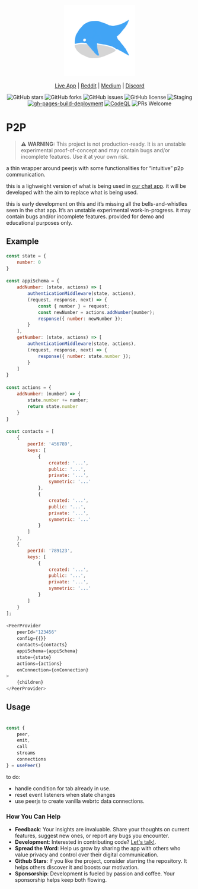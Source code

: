 

<p align="center">
  <img src="public/logo192.png" alt="App Logo" />
</p>

<div align="center">
  
[Live App](https://p2p.positive-intentions.com) | [Reddit](https://www.reddit.com/r/positive_intentions) | [Medium](https://medium.com/@positive.intentions.com) | [Discord](https://discord.gg/unnQnR67nR)
</div>

<div align="center">
  
![GitHub stars](https://img.shields.io/github/stars/positive-intentions/p2p?style=social) 
![GitHub forks](https://img.shields.io/github/forks/positive-intentions/p2p?style=social) 
![GitHub issues](https://img.shields.io/github/issues/positive-intentions/p2p) 
![GitHub license](https://img.shields.io/github/license/positive-intentions/p2p) 
![Staging](https://github.com/positive-intentions/p2p/actions/workflows/main_workflow.yaml/badge.svg) 
[![gh-pages-build-deployment](https://github.com/positive-intentions/p2p/actions/workflows/pages/pages-build-deployment/badge.svg)](https://github.com/positive-intentions/p2p/actions/workflows/pages/pages-build-deployment)
[![CodeQL](https://github.com/positive-intentions/p2p/actions/workflows/codeql.yml/badge.svg)](https://github.com/positive-intentions/p2p/actions/workflows/codeql.yml)
![PRs Welcome](https://img.shields.io/badge/PRs-welcome-brightgreen.svg)
</div>

# P2P

> ⚠️ **WARNING:** This project is not production-ready. It is an unstable experimental proof-of-concept and may contain bugs and/or incomplete features. Use it at your own risk.



a thin wrapper around peerjs with some functionalities for “intuitive” p2p communication.

this is a lighweight version of what is being used in [our chat app](https://chat.positive-intentions.com/). it will be developed with the aim to replace what is being used.

this is early development on this and it’s missing all the bells-and-whistles seen in the chat app. It’s an unstable experimental work-in-progress. it may contain bugs and/or incomplete features. provided for demo and educational purposes only.


## Example
```js
const state = {
    number: 0
}

const appiSchema = {
    addNumber: (state, actions) => [
        authenticationMiddleware(state, actions),
        (request, response, next) => {
            const { number } = request;
            const newNumber = actions.addNumber(number);
            response({ number: newNumber });
        }
    ],
    getNumber: (state, actions) => [
        authenticationMiddleware(state, actions),
        (request, response, next) => {
            response({ number: state.number });
        }
    ]
}

const actions = {
    addNumber: (number) => {
        state.number += number;
        return state.number
    }
}

const contacts = [
    {
        peerId: '456789',
        keys: [
            {
                created: '...',
                public: '...',
                private: '...',
                symmetric: '...'
            },
            {
                created: '...',
                public: '...',
                private: '...',
                symmetric: '...'
            }
        ]
    },
    {
        peerId: '789123',
        keys: [
            {
                created: '...',
                public: '...',
                private: '...',
                symmetric: '...'
            }
        ]
    }
];

<PeerProvider
    peerId="123456"
    config={{}}
    contacts={contacts}
    appiSchema={appiSchema}
    state={state}
    actions={actions}
    onConnection={onConnection}
>
    {children}
</PeerProvider>
```

## Usage

```js

const {
    peer,
    emit,
    call
    streams
    connections
} = usePeer()

```

to do:
- handle condition for tab already in use.
- reset event listeners when state changes
- use peerjs to create vanilla webrtc data connections.

### How You Can Help

- **Feedback**: Your insights are invaluable. Share your thoughts on current features, suggest new ones, or report any bugs you encounter.
- **Development**: Interested in contributing code? [Let's talk!](https://www.reddit.com/r/positive_intentions).
- **Spread the Word**: Help us grow by sharing the app with others who value privacy and control over their digital communication.
- **Github Stars**: If you like the project, consider starring the repository. It helps others discover it and boosts our motivation.
- **Sponsorship**: Development is fueled by passion and coffee. Your sponsorship helps keep both flowing.
